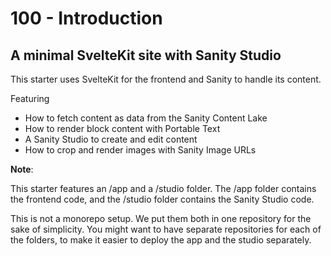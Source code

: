 # 100 - Introduction

## A minimal SvelteKit site with Sanity Studio

This starter uses SvelteKit for the frontend and Sanity to handle its content.

Featuring

- How to fetch content as data from the Sanity Content Lake
- How to render block content with Portable Text
- A Sanity Studio to create and edit content
- How to crop and render images with Sanity Image URLs

**Note**: 

This starter features an /app and a /studio folder. The /app folder contains the frontend code, and the /studio folder contains the Sanity Studio code.

This is not a monorepo setup. We put them both in one repository for the sake of simplicity. You might want to have separate repositories for each of the folders, to make it easier to deploy the app and the studio separately.

